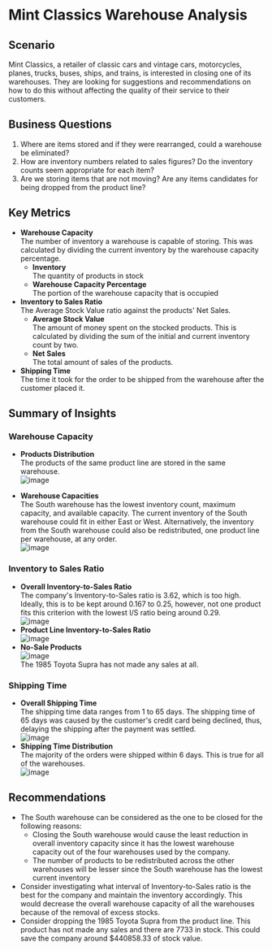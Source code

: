 # Mint Classics Warehouse Analysis

## Scenario
Mint Classics, a retailer of classic cars and vintage cars, motorcycles, planes, trucks, buses, ships, and trains, is interested in
closing one of its warehouses. They are looking for suggestions and recommendations on how to do this without affecting the 
quality of their service to their customers.

## Business Questions
1. Where are items stored and if they were rearranged, could a warehouse be eliminated?
2. How are inventory numbers related to sales figures? Do the inventory counts seem appropriate for each item?
3. Are we storing items that are not moving? Are any items candidates for being dropped from the product line?

## Key Metrics
* **Warehouse Capacity** </br>
  The number of inventory a warehouse is capable of storing. This was calculated by dividing the current inventory by the
  warehouse capacity percentage.
  * **Inventory** </br> The quantity of products in stock
  * **Warehouse Capacity Percentage** </br> The portion of the warehouse capacity that is occupied
* **Inventory to Sales Ratio** </br>
  The Average Stock Value ratio against the products' Net Sales.
  * **Average Stock Value** </br>
    The amount of money spent on the stocked products. This is calculated by dividing the sum of the initial and current inventory
    count by two.
  * **Net Sales** </br>
    The total amount of sales of the products.
* **Shipping Time** </br>
  The time it took for the order to be shipped from the warehouse after the customer placed it.

## Summary of Insights

### Warehouse Capacity
* **Products Distribution** </br>
  The products of the same product line are stored in the same warehouse. </br>
  ![image](https://github.com/user-attachments/assets/de626a05-09d1-461f-8268-aec3fd9f9a09) </br>
  
* **Warehouse Capacities** </br>
  The South warehouse has the lowest inventory count, maximum capacity, and available capacity. The current inventory of the South warehouse
  could fit in either East or West. Alternatively, the inventory from the South warehouse could also be redistributed, one product line per
  warehouse, at any order. </br>
  ![image](https://github.com/user-attachments/assets/358224ee-dcbd-4cd7-b227-bc98bef747c9) </br>

### Inventory to Sales Ratio
* **Overall Inventory-to-Sales Ratio** </br>
  The company's Inventory-to-Sales ratio is 3.62, which is too high. Ideally, this is to be kept around 0.167 to 0.25, however, not one product
  fits this criterion with the lowest I/S ratio being around 0.29. </br>
  ![image](https://github.com/user-attachments/assets/a7aa497b-169b-48fc-9c9a-dc97c826bd9d) </br>
* **Product Line Inventory-to-Sales Ratio** </br>
  ![image](https://github.com/user-attachments/assets/008d1d31-ccb8-44e5-b1c4-8f984a315a69) </br>
* **No-Sale Products** </br>
  ![image](https://github.com/user-attachments/assets/745be901-7025-4133-a090-e313ae86c092) </br>
  The 1985 Toyota Supra has not made any sales at all.
### Shipping Time
* **Overall Shipping Time** </br>
  The shipping time data ranges from 1 to 65 days. The shipping time of 65 days was caused by the customer's credit card being
  declined, thus, delaying the shipping after the payment was settled. </br>
  ![image](https://github.com/user-attachments/assets/157baea5-a1b1-4bfa-8cf0-5f483c7d666a) </br>
* **Shipping Time Distribution** </br>
  The majority of the orders were shipped within 6 days. This is true for all of the warehouses. </br>
  ![image](https://github.com/user-attachments/assets/bc5baf15-a519-4480-b741-e7e7dd39be22) </br>
  

## Recommendations
* The South warehouse can be considered as the one to be closed for the following reasons:
  * Closing the South warehouse would cause the least reduction in overall inventory capacity since it has the lowest warehouse capacity
    out of the four warehouses used by the company.
  * The number of products to be redistributed across the other warehouses will be lesser since the South warehouse has the lowest current
    inventory
* Consider investigating what interval of Inventory-to-Sales ratio is the best for the company and maintain the inventory accordingly. This would
  decrease the overall warehouse capacity of all the warehouses because of the removal of excess stocks.
* Consider dropping the 1985 Toyota Supra from the product line. This product has not made any sales and there are 7733 in stock.
  This could save the company around $440858.33 of stock value.
